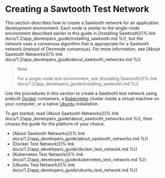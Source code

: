 # Creating a Sawtooth Test Network

This section describes how to create a Sawtooth network for an
application development environment. Each node is similar to the
single-node environment described earlier in this guide in [Installing
Sawtooth]({% link docs/1.2/app_developers_guide/installing_sawtooth.md %}),
but the network uses a consensus algorithm that is
appropriate for a Sawtooth network (instead of Devmode consensus). For
more information, see [About Sawtooth
Networks]({% link docs/1.2/app_developers_guide/about_sawtooth_networks.md %})

> Note
>
> For a single-node test environment, see
> [Installing
> Sawtooth]({% link docs/1.2/app_developers_guide/installing_sawtooth.md %})

Use the procedures in this section to create a Sawtooth test network
using prebuilt [Docker](https://www.docker.com/) containers, a
[Kubernetes](https://kubernetes.io) cluster inside a virtual machine on
your computer, or a native [Ubuntu](https://www.ubuntu.com/)
installation.

To get started, read [About Sawtooth
Networks]({% link docs/1.2/app_developers_guide/about_sawtooth_networks.md %}),
then choose the guide for the platform of your choice.

* [About Sawtooth
Networks]({% link docs/1.2/app_developers_guide/about_sawtooth_networks.md %})
* [Docker Test
Network]({% link docs/1.2/app_developers_guide/docker_test_network.md %})
* [Kubernetes Test
 Network]({% link docs/1.2/app_developers_guide/kubernetes_test_network.md %})
* [Ubuntu Test
Network]({% link docs/1.2/app_developers_guide/ubuntu_test_network.md %})

<!--
  Licensed under Creative Commons Attribution 4.0 International License
  https://creativecommons.org/licenses/by/4.0/
-->
